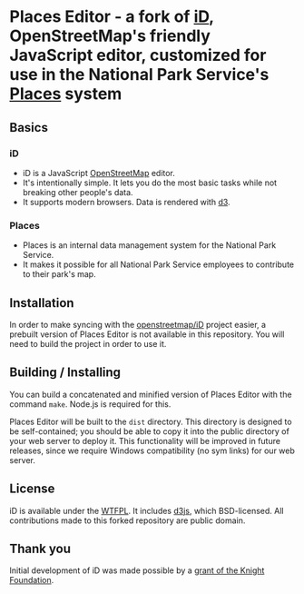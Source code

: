 # Places Editor - a fork of [iD](https://github.com/openstreetmap/id), OpenStreetMap's friendly JavaScript editor, customized for use in the National Park Service's [Places](http://www.nps.gov/tools/places/) system

## Basics

### iD

* iD is a JavaScript [OpenStreetMap](http://www.openstreetmap.org/) editor.
* It's intentionally simple. It lets you do the most basic tasks while not breaking other people's data.
* It supports modern browsers. Data is rendered with [d3](http://d3js.org/).

### Places

* Places is an internal data management system for the National Park Service.
* It makes it possible for all National Park Service employees to contribute to their park's map.

## Installation

In order to make syncing with the [openstreetmap/iD](https://github.com/openstreetmap/iD) project easier, a prebuilt version of Places Editor is not available in this repository. You will need to build the project in order to use it.

## Building / Installing

You can build a concatenated and minified version of Places Editor with the command `make`. Node.js is required for this.

Places Editor will be built to the `dist` directory. This directory is designed to be self-contained; you should be able to copy it into the public directory of your web server to deploy it. This functionality will be improved in future releases, since we require Windows compatibility (no sym links) for our web server.

## License

iD is available under the [WTFPL](http://sam.zoy.org/wtfpl/). It includes [d3js](http://d3js.org/), which BSD-licensed. All contributions made to this forked repository are public domain.

## Thank you

Initial development of iD was made possible by a [grant of the Knight Foundation](http://www.mapbox.com/blog/knight-invests-openstreetmap/).
